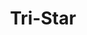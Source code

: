 ---
layout: post
title: Tri-Star
categories: [gallery]
tags: [luggage]
banner: tri-star.jpg
caption: 
type: image
---